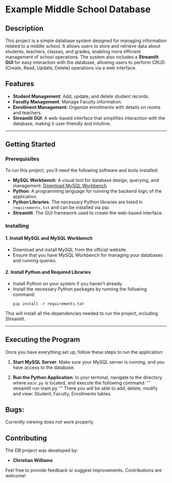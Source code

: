 # Example Middle School Database

## Description

This project is a simple database system designed for managing information related to a middle school. It allows users to store and retrieve data about students, teachers, classes, and grades, enabling more efficient management of school operations. The system also includes a **Streamlit GUI** for easy interaction with the database, allowing users to perform CRUD (Create, Read, Update, Delete) operations via a web interface.

## Features

- **Student Management**: Add, update, and delete student records.
- **Faculty Management**: Manage Faculty information.
- **Enrollment Management**: Organize enrollments with details on rooms and teachers.
- **Streamlit GUI**: A web-based interface that simplifies interaction with the database, making it user-friendly and intuitive.

---

## Getting Started

### Prerequisites

To run this project, you'll need the following software and tools installed:

- **MySQL Workbench**: A visual tool for database design, querying, and management. [Download MySQL Workbench](https://dev.mysql.com/downloads/installer/)
- **Python**: A programming language for running the backend logic of the application.
- **Python Libraries**: The necessary Python libraries are listed in `requirements.txt` and can be installed via pip.
- **Streamlit**: The GUI framework used to create the web-based interface.

### Installing

#### 1. Install MySQL and MySQL Workbench
   - Download and install MySQL from the official website.
   - Ensure that you have MySQL Workbench for managing your databases and running queries.

#### 2. Install Python and Required Libraries
   - Install Python on your system if you haven’t already.
   - Install the necessary Python packages by running the following command:
     ```
     pip install -r requirements.txt
     ```

   This will install all the dependencies needed to run the project, including Streamlit.

---

## Executing the Program

Once you have everything set up, follow these steps to run the application:

1. **Start MySQL Server**: Make sure your MySQL server is running, and you have access to the database.
   
2. **Run the Python Application**:
   In your terminal, navigate to the directory where `main.py` is located, and execute the following command:
   '''
   streamlit run main.py
   '''
   There you will be able to add, delete, modify and view: Student, Faculty, Enrollments tables.

## Bugs:

Currently viewing does not work properly. 

## Contributing

The DB project was developed by:

- **Christian Williams**

Feel free to provide feedback or suggest improvements. Contributions are welcome!
